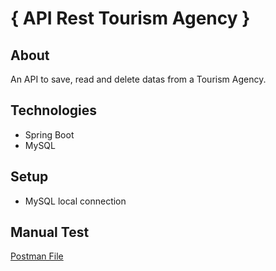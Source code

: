 # { API Rest Tourism Agency }

## About

An API to save, read and delete datas from a Tourism Agency.

## Technologies

* Spring Boot
* MySQL

## Setup
 - MySQL local connection 

## Manual Test
[Postman File](https://github.com/leonardomartins92/REST-API-Tourism-Agency-SPRINGBOOT/blob/main/documentos/API-Turismo.postman_collection.json)